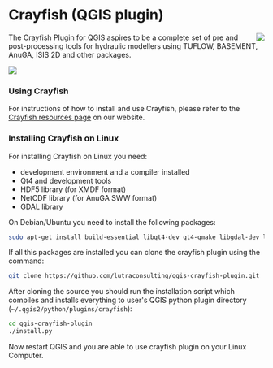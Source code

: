 Crayfish (QGIS plugin)
======================

<img align="right" src="https://raw.githubusercontent.com/lutraconsulting/qgis-crayfish-plugin/master/plugin/crayfish_128px.png">

The Crayfish Plugin for QGIS aspires to be a complete set of pre and post-processing tools for hydraulic modellers
using TUFLOW, BASEMENT, AnuGA, ISIS 2D and other packages.

<img src="https://travis-ci.org/lutraconsulting/qgis-crayfish-plugin.svg?branch=master">

### Using Crayfish

For instructions of how to install and use Crayfish, please refer to the [Crayfish resources page][crp] on our website.

### Installing Crayfish on Linux

For installing Crayfish on Linux you need:

* development environment and a compiler installed
* Qt4 and development tools
* HDF5 library (for XMDF format)
* NetCDF library (for AnuGA SWW format)
* GDAL library

On Debian/Ubuntu you need to install the following packages:

```bash
sudo apt-get install build-essential libqt4-dev qt4-qmake libgdal-dev libhdf5-dev libnetcdf-dev libproj-dev git
```

If all this packages are installed you can clone the crayfish plugin using the command:

```bash
git clone https://github.com/lutraconsulting/qgis-crayfish-plugin.git
```

After cloning the source you should run the installation script which compiles and installs everything
to user's QGIS python plugin directory (`~/.qgis2/python/plugins/crayfish`):

```bash
cd qgis-crayfish-plugin
./install.py
```

Now restart QGIS and you are able to use crayfish plugin on your Linux Computer.


[crp]: http://www.lutraconsulting.co.uk/resources/crayfish
